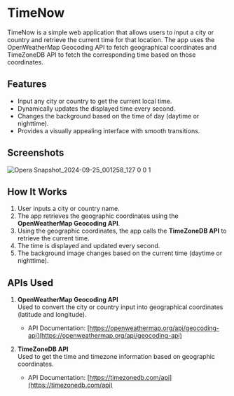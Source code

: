 # TimeNow

TimeNow is a simple web application that allows users to input a city or country and retrieve the current time for that location. The app uses the OpenWeatherMap Geocoding API to fetch geographical coordinates and TimeZoneDB API to fetch the corresponding time based on those coordinates.

## Features

- Input any city or country to get the current local time.
- Dynamically updates the displayed time every second.
- Changes the background based on the time of day (daytime or nighttime).
- Provides a visually appealing interface with smooth transitions.

## Screenshots
![Opera Snapshot_2024-09-25_001258_127 0 0 1](https://github.com/user-attachments/assets/127a4322-6d24-4059-9f23-01bc30ae6299)

## How It Works

1. User inputs a city or country name.
2. The app retrieves the geographic coordinates using the **OpenWeatherMap Geocoding API**.
3. Using the geographic coordinates, the app calls the **TimeZoneDB API** to retrieve the current time.
4. The time is displayed and updated every second.
5. The background image changes based on the current time (daytime or nighttime).

## APIs Used

1. **OpenWeatherMap Geocoding API**  
   Used to convert the city or country input into geographical coordinates (latitude and longitude).
   
   - API Documentation: [https://openweathermap.org/api/geocoding-api](https://openweathermap.org/api/geocoding-api)
   
2. **TimeZoneDB API**  
   Used to get the time and timezone information based on geographic coordinates.
   
   - API Documentation: [https://timezonedb.com/api](https://timezonedb.com/api)
